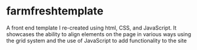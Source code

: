 # farmfreshtemplate
A front end template I re-created using html, CSS, and JavaScript. It showcases the ability to align elements on the page in various ways using the grid system and the use of JavaScript to add functionality to the site
